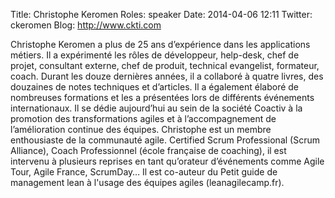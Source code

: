Title: Christophe Keromen
Roles: speaker
Date: 2014-04-06 12:11
Twitter: ckeromen
Blog: http://www.ckti.com

Christophe Keromen a plus de 25 ans d’expérience dans les applications métiers. 
Il a expérimenté les rôles de développeur, help-desk, chef de projet, consultant externe, chef de produit, technical evangelist, formateur, coach. 
Durant les douze dernières années, il a collaboré à quatre livres, des douzaines de notes techniques et d’articles. Il a également élaboré de nombreuses formations et les a présentées lors de différents événements internationaux. 
Il se dédie aujourd’hui au sein de la société Coactiv à la promotion des transformations agiles et à l’accompagnement de l’amélioration continue des équipes. 
Christophe est un membre enthousiaste de la communauté agile. Certified Scrum Professional (Scrum Alliance), Coach Professionnel (école française de coaching), il est intervenu à plusieurs reprises en tant qu’orateur d’événements comme Agile Tour, Agile France, ScrumDay… Il est co-auteur du Petit guide de management lean à l'usage des équipes agiles (leanagilecamp.fr).
